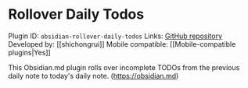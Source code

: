# Rollover Daily Todos

Plugin ID: `obsidian-rollover-daily-todos`
Links: [GitHub repository](https://github.com/shichongrui/obsidian-rollover-daily-todos)
Developed by: [[shichongrui]]
Mobile compatible: [[Mobile-compatible plugins|Yes]]

This Obsidian.md plugin rolls over incomplete TODOs from the previous daily note to today's daily note. (https://obsidian.md)
